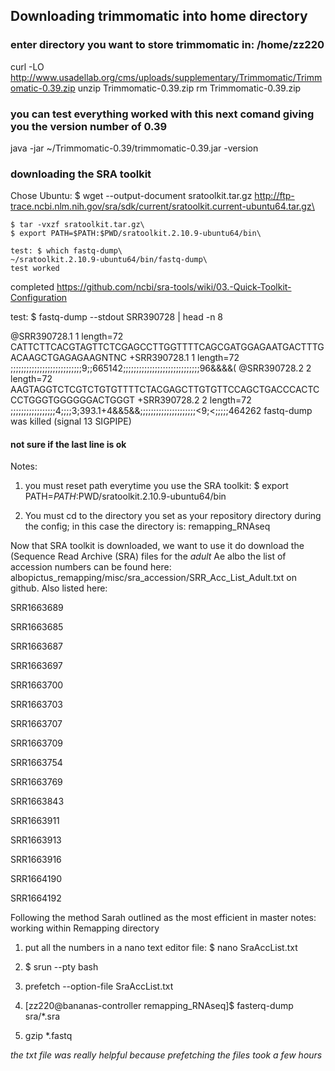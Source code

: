 ## Downloading trimmomatic into home directory
### enter directory you want to store trimmomatic in: /home/zz220
curl -LO http://www.usadellab.org/cms/uploads/supplementary/Trimmomatic/Trimmomatic-0.39.zip
unzip Trimmomatic-0.39.zip
rm Trimmomatic-0.39.zip

### you can test everything worked with this next comand giving you the version number of 0.39
java -jar ~/Trimmomatic-0.39/trimmomatic-0.39.jar -version

### downloading the SRA toolkit
Chose Ubuntu: $ wget --output-document sratoolkit.tar.gz http://ftp-trace.ncbi.nlm.nih.gov/sra/sdk/current/sratoolkit.current-ubuntu64.tar.gz\
```
$ tar -vxzf sratoolkit.tar.gz\
$ export PATH=$PATH:$PWD/sratoolkit.2.10.9-ubuntu64/bin\

test: $ which fastq-dump\
~/sratoolkit.2.10.9-ubuntu64/bin/fastq-dump\
test worked
```

completed https://github.com/ncbi/sra-tools/wiki/03.-Quick-Toolkit-Configuration

test: $ fastq-dump --stdout SRR390728 | head -n 8

@SRR390728.1 1 length=72
CATTCTTCACGTAGTTCTCGAGCCTTGGTTTTCAGCGATGGAGAATGACTTTGACAAGCTGAGAGAAGNTNC
+SRR390728.1 1 length=72
;;;;;;;;;;;;;;;;;;;;;;;;;;;9;;665142;;;;;;;;;;;;;;;;;;;;;;;;;;;;;96&&&&(
@SRR390728.2 2 length=72
AAGTAGGTCTCGTCTGTGTTTTCTACGAGCTTGTGTTCCAGCTGACCCACTCCCTGGGTGGGGGGACTGGGT
+SRR390728.2 2 length=72
;;;;;;;;;;;;;;;;;4;;;;3;393.1+4&&5&&;;;;;;;;;;;;;;;;;;;;;<9;<;;;;;464262
fastq-dump was killed (signal 13 SIGPIPE)

#### not sure if the last line is ok

Notes: 
1. you must reset path everytime you use the SRA toolkit: $ export PATH=$PATH:$PWD/sratoolkit.2.10.9-ubuntu64/bin

1. You must cd to the directory you set as your repository directory during the config; in this case the directory is: remapping_RNAseq

Now that SRA toolkit is downloaded, we want to use it do download the (Sequence Read Archive (SRA) files for the *adult* Ae albo the list of accession numbers can be found here: albopictus_remapping/misc/sra_accession/SRR_Acc_List_Adult.txt on github. Also listed here: 

SRR1663689

SRR1663685

SRR1663687

SRR1663697

SRR1663700

SRR1663703

SRR1663707

SRR1663709

SRR1663754

SRR1663769

SRR1663843

SRR1663911

SRR1663913

SRR1663916

SRR1664190

SRR1664192

Following the method Sarah outlined as the most efficient in master notes: working within Remapping directory

1. put all the numbers in a nano text editor file: $ nano SraAccList.txt

1. $ srun --pty bash

1. prefetch --option-file SraAccList.txt

1. [zz220@bananas-controller remapping_RNAseq]$ fasterq-dump sra/*.sra

1. gzip *.fastq

*the txt file was really helpful because prefetching the files took a few hours*


